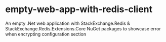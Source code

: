 # empty-web-app-with-redis-client
An empty .Net web application with StackExchange.Redis &amp; StackExchange.Redis.Extensions.Core NuGet packages to showcase error when encrypting configuration section
